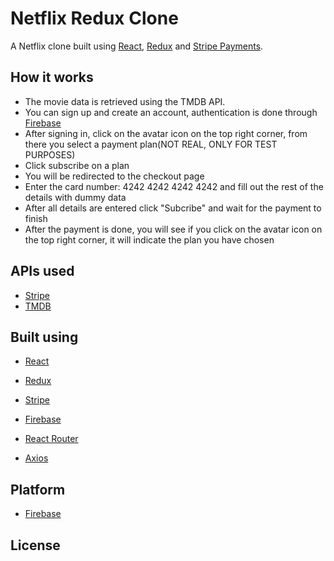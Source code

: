 # Netflix Redux Clone

A Netflix clone built using [React](https://reactjs.org/), [Redux](https://redux.js.org/) and [Stripe Payments](https://stripe.com/).

## How it works

- The movie data is retrieved using the TMDB API.
- You can sign up and create an account, authentication is done through [Firebase](https://firebase.google.com/)
- After signing in, click on the avatar icon on the top right corner, from there you select a payment plan(NOT REAL, ONLY FOR TEST PURPOSES)
- Click subscribe on a plan
- You will be redirected to the checkout page
- Enter the card number: 4242 4242 4242 4242 and fill out the rest of the details with dummy data
- After all details are entered click "Subcribe" and wait for the payment to finish
- After the payment is done, you will see if you click on the avatar icon on the top right corner, it will indicate the plan you have chosen

## APIs used

- [Stripe](https://stripe.com/)
- [TMDB](https://www.themoviedb.org/)

## Built using

- [React](https://reactjs.org/)
- [Redux](https://redux.js.org/)
- [Stripe](https://stripe.com/)
- [Firebase](https://firebase.google.com/)

- [React Router](https://reactrouter.com/)
- [Axios](https://github.com/axios/axios)

## Platform

- [Firebase](https://firebase.google.com/)

## License
